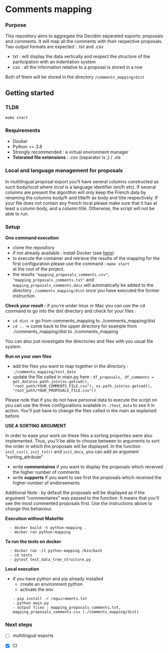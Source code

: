 # Comments mapping
### Purpose
This repository aims to aggregate the Decidim separated exports: proposals and comments. 
It will map all the comments with their respective proposals. 
Two output formats are expected : .txt and .csv 
- txt : will display the data vertically and respect the structure of the participation with an indentation system
- csv : all the information relative to a proposal is stored in a row

Both of them will be stored in the directory ```/comments_mapping/dist```
## Getting started

### TLDR

```
make start
```

### Requirements 
- Docker
- Python >= 3.8
- Strongly recommended : a virtual environment manager
- **Tolerated file extensions** : .csv (separator is ;) / .xls

### Local and language management for proposals
In multilingual proposal export you'll have several columns constructed as such body/*local* where *local* is a language identifier (en/fr etc). 
If several columns are present the algorithm will only keep the French data by renaming the columns body/fr and title/fr 
as body and title respectively. 
If your file does not contain any french local please make sure that it has at least a column body, and a column title.
Otherwise, the script will not be able to run. 
### Setup 
**One command execution** 
- clone the repository 
- if not already available : install Docker (see [here](https://docs.docker.com/get-docker/))
- to execute the container and retrieve the results of the mapping for the first configuration please use the command : ```make start```  
  at the root of the project.
- the results ```"mapping_proposals_comments.csv"```, ```"mapping_proposals_comments.txt"``` and ```mapping_proposals_comments.docx``` will automatically be added to the directory 
 ```./comments_mapping/dist```  once you have executed the former instruction
  
  
**Check your result :**
  if you're under linux or Mac you can use the cd command to go into the dist directory and check for your files :
- ```cd dist``` -> go from comments_mapping to ./comments_mapping/dist
- ```cd ..``` -> come back to the upper directory for example from ./comments_mapping/dist to ./comments_mapping


You can also just investigate the directories and files with you usual file system.
  
**Run on your own files**
- add the files you want to map together in the directory : ```./comments_mapping/test_data ```
- update the file called in main.py here : ```df_proposals, df_comments = get_data(os.path.join(os.getcwd(),
                                                      "root_path/YOUR_COMMENTS_FILE.csv"),
                                         os.path.join(os.getcwd(),
                                                      "root_path/YOUR_PROPOSALS_FILE.csv"))```
  
Please note that if you do not have personal data to execute the script on you can use the three configurations available in 
```./test_data``` to see it in action. 
You'll just have to change the files called in the main as explained before.

**USE A SORTING ARGUMENT**

In order to ease your work on these files a sorting properties were also implemented. 
Thus, you'll be able to choose between to arguments to sort the order in which the proposals will be displayed. 
In the function ```init_csv()```, ```init_txt()``` and ```init_docx```, you can add an argument "sorting_attribute"
- write **commentaires** if you want to display the proposals which received the higher number of comments 
- write **supports** if you want to see first the proposals which received the higher number of endorsements

Additional Note : by default the proposals will be displayed as if the argument "commentaires" was passed to the function.
It means that you'll see the most commented proposals first. Use the instructions above to change this behaviour. 
  
**Execution without Makefile**
  ```
    - docker build -t python-mapping .
    - docker run python-mapping
  ```
  **To run the tests on docker**
  ```
    - docker run -it python-mapping /bin/bash 
    - cd tests
    - pytest test_data_tree_structure.py
  ```
**Local execution**
- if you have python and pip already installed 
    - create an environment python
    - activate the env
    ```
    - pip install -r requirements.txt
    - python main.py
    - output files : mapping_proposals_comments.txt, mapping_proposals_comments.csv (./comments_mapping/dist)
    ```
    

    
### Next steps 
- [ ] multilingual exports  
- [x] CI


